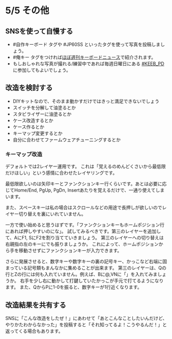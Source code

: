 # 5/5 その他

## SNSを使って自慢する

* #自作キーボード タグや #JP60SS といったタグを使って写真を投稿しましょう。
* #俺キー タグをつければ[ほぼ週刊キーボードニュース](https://www.youtube.com/channel/UCyU1PAGvw_suAyI4wljHmag)で紹介されます。
* もしおしゃれな写真が撮れる/練習中であれば毎週日曜日にある [#KEEB_PD](https://twitter.com/KEEB_PD) に参加してもよいでしょう。

## 改造を検討する

* DIYキットなので、そのまま動かすだけではきっと満足できないでしょう
* スイッチを分解して油塗るとか
* スタビライザーに油塗るとか
* ケース改造するとか
* ケース作るとか
* キーマップ変更するとか
* 自分に合わせてファームウェアチューニングするとか

### キーマップ改造

デフォルトでは2レイヤー運用です。
これは「覚えるのめんどくさいから最低限だけほしい」という感情に合わせたレイヤリングです。

最低限欲しいのは矢印キーとファンクションキー行くらいです。あとは必要に応じてHome/End, PgUp, PgDn, Insertあたりを覚えるだけで、一通り使えてしまいます。

また、スペースキーは私の場合はスクロールなどの用途で長押しが欲しいのでレイヤー切り替えを裏にいれていません。

一方で使い始めると思うはずです。「ファンクションキーもホームポジション行にあれば押しやすいのにな」。
試してみるべきです。第三のレイヤーを追加して、AにF1, SにF2を割り当てていきましょう。
第三のレイヤーへの切り替えは右親指の左のキーにでも振りましょうか。
これによって、ホームポジションから手を移動させずにファンクションキーが入力できます。

さらに発展させると、数字キーや数字キーの裏の記号キー、かっこなど右端に固まっている記号類もまんなかに集めることが出来ます。
第三のレイヤーは、Qの行とZの行には何も入れていません。例えば、Bに@,VNに「」を入れてみましょうか。
右手を少し右に動かして打鍵していたかっこが手元で打てるようになります。
また、QからPに1-0を振ると、数字キーが1行近くなります。


## 改造結果を共有する

SNSに「こんな改造をしたぜ！」にあわせて「あとこんなことしたいんだけど、やりかたわからなかった」を投稿すると「それ知ってるよ！こうやるんだ！」と返ってくる場合もあります。